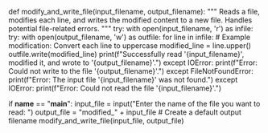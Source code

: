 def modify_and_write_file(input_filename, output_filename):
    """
    Reads a file, modifies each line, and writes the modified content to a new file.
    Handles potential file-related errors.
    """
    try:
        with open(input_filename, 'r') as infile:
            try:
                with open(output_filename, 'w') as outfile:
                    for line in infile:
                        # Example modification: Convert each line to uppercase
                        modified_line = line.upper()
                        outfile.write(modified_line)
                print(f"Successfully read '{input_filename}', modified it, and wrote to '{output_filename}'.")
            except IOError:
                print(f"Error: Could not write to the file '{output_filename}'.")
    except FileNotFoundError:
        print(f"Error: The input file '{input_filename}' was not found.")
    except IOError:
        print(f"Error: Could not read the file '{input_filename}'.")

if __name__ == "__main__":
    input_file = input("Enter the name of the file you want to read: ")
    output_file = "modified_" + input_file  # Create a default output filename
    modify_and_write_file(input_file, output_file)
